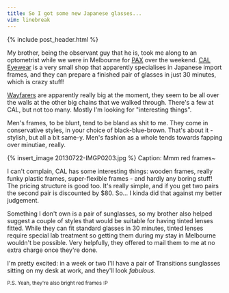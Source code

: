```yaml
---
title: So I got some new Japanese glasses...
vim: linebreak
---
```


{% include post_header.html %}

My brother, being the observant guy that he is, took me along to an optometrist while we were in Melbourne for [PAX](http://www.paxaustralia.com.au/) over the weekend. [CAL Eyewear](http://caleyewear.com/) is a very small shop that apparently specialises in Japanese import frames, and they can prepare a finished pair of glasses in just 30 minutes, which is crazy stuff!

[Wayfarers](http://en.wikipedia.org/wiki/Ray-Ban_Wayfarer) are apparently really big at the moment, they seem to be all over the walls at the other big chains that we walked through. There's a few at CAL, but not too many. Mostly I'm looking for "interesting things".

Men's frames, to be blunt, tend to be bland as shit to me. They come in conservative styles, in your choice of black-blue-brown. That's about it - stylish, but all a bit same-y. Men's fashion as a whole tends towards fapping over minutiae, really.

{% insert_image 20130722-IMGP0203.jpg %}
Caption: Mmm red frames~

I can't complain, CAL has some interesting things: wooden frames, really funky plastic frames, super-flexible frames - and hardly any boring stuff! The pricing structure is good too. It's really simple, and if you get two pairs the second pair is discounted by $80. So... I kinda did that against my better judgement.

Something I don't own is a pair of sunglasses, so my brother also helped suggest a couple of styles that would be suitable for having tinted lenses fitted. While they can fit standard glasses in 30 minutes, tinted lenses require special lab treatment so getting them during my stay in Melbourne wouldn't be possible. Very helpfully, they offered to mail them to me at no extra charge once they're done.

I'm pretty excited: in a week or two I'll have a pair of Transitions sunglasses sitting on my desk at work, and they'll look *fabulous*.

<small>P.S. Yeah, they're also bright red frames :P</small>

